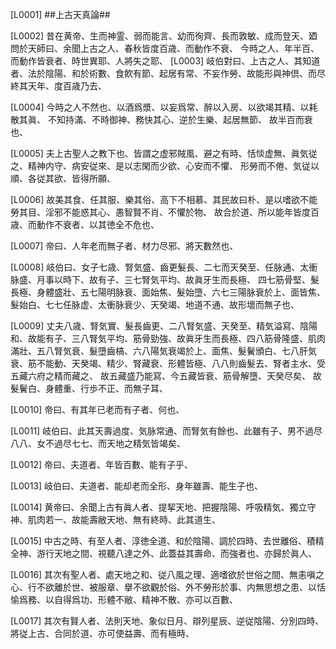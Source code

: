 [L0001] ##上古天真論##

[L0002] 昔在黄帝、生而神霊、弱而能言、幼而徇齊、長而敦敏、成而登天、廼問於天師曰、余聞上古之人、春秋皆度百歳、而動作不衰、  今時之人、年半百、而動作皆衰者、時世異耶、人將失之耶、
[L0003] 岐伯對曰、上古之人、其知道者、法於陰陽、和於術數、食飮有節、起居有常、不妄作勞、故能形與神倶、而尽終其天年、度百歳乃去、

[L0004] 今時之人不然也、以酒爲漿、以妄爲常、醉以入房、以欲竭其精、以耗散其眞、  不知持滿、不時御神、務快其心、逆於生樂、起居無節、  故半百而衰也、

[L0005] 夫上古聖人之教下也、皆謂之虚邪賊風、避之有時、恬惔虚無、眞気従之、精神内守、病安従來、是以志閑而少欲、心安而不懼、  形勞而不倦、気従以順、各従其欲、皆得所願、

[L0006] 故美其食、任其服、樂其俗、高下不相慕、其民故曰朴、是以嗜欲不能勞其目、淫邪不能惑其心、愚智賢不肖、不懼於物、  故合於道、所以能年皆度百歳、而動作不衰者、以其徳全不危也、

[L0007] 帝曰、人年老而無子者、材力尽邪、將天數然也、

[L0008] 岐伯曰、女子七歳、腎気盛、齒更髮長、二七而天癸至、任脉通、太衝脉盛、月事以時下、故有子、三七腎気平均、故眞牙生而長極、  四七筋骨堅、髮長極、身體盛壯、五七陽明脉衰、面始焦、髮始墮、六七三陽脉衰於上、面皆焦、髮始白、七七任脉虚、太衝脉衰少、天癸竭、地道不通、故形壞而無子也、

[L0009] 丈夫八歳、腎気實、髮長齒更、二八腎気盛、天癸至、精気溢寫、陰陽和、故能有子、三八腎気平均、筋骨勁強、故眞牙生而長極、四八筋骨隆盛、肌肉滿壯、五八腎気衰、髮墮齒槁、六八陽気衰竭於上、面焦、髮鬢頒白、七八肝気衰、筋不能動、天癸竭、精少、腎藏衰、形體皆極、八八則齒髮去、腎者主水、受五藏六府之精而藏之、  故五藏盛乃能寫、今五藏皆衰、筋骨解墮、天癸尽矣、  故髮鬢白、身體重、行歩不正、而無子耳、

[L0010] 帝曰、有其年已老而有子者、何也、

[L0011] 岐伯曰、此其天壽過度、気脉常通、而腎気有餘也、此雖有子、男不過尽八八、女不過尽七七、而天地之精気皆竭矣、

[L0012] 帝曰、夫道者、年皆百數、能有子乎、

[L0013] 岐伯曰、夫道者、能却老而全形、身年雖壽、能生子也、

[L0014] 黄帝曰、余聞上古有眞人者、提挈天地、把握陰陽、呼吸精気、獨立守神、肌肉若一、故能壽敝天地、無有終時、此其道生、

[L0015] 中古之時、有至人者、淳徳全道、和於陰陽、調於四時、去世離俗、積精全神、游行天地之間、視聽八達之外、此蓋益其壽命、而強者也、亦歸於眞人、

[L0016] 其次有聖人者、處天地之和、従八風之理、適嗜欲於世俗之間、無恚嗔之心、行不欲離於世、被服章、擧不欲觀於俗、外不勞形於事、内無思想之患、以恬愉爲務、以自得爲功、形體不敝、精神不散、亦可以百數、

[L0017] 其次有賢人者、法則天地、象似日月、辯列星辰、逆従陰陽、分別四時、將従上古、合同於道、亦可使益壽、而有極時、
